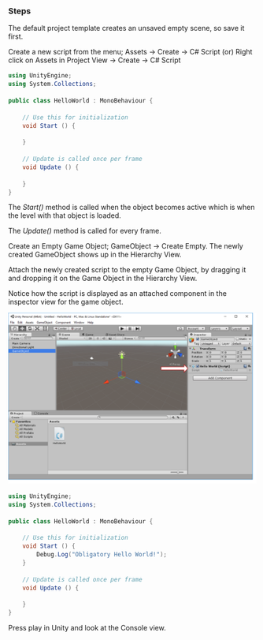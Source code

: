 ### Steps

The default project template creates an unsaved empty scene, so save it first.



Create a new script from the menu; Assets -> Create -> C# Script (or) Right click on Assets in Project View -> Create -> C# Script

```csharp
using UnityEngine;
using System.Collections;

public class HelloWorld : MonoBehaviour {

	// Use this for initialization
	void Start () {
	
	}
	
	// Update is called once per frame
	void Update () {
	
	}
}
```

The *Start()* method is called when the object becomes active which is when the level with that object is loaded.

The *Update()* method is called for every frame.

Create an Empty Game Object; GameObject -> Create Empty. The newly created GameObject shows up in the Hierarchy View.

Attach the newly created script to the empty Game Object, by dragging it and dropping it on the Game Object in the Hierarchy View.

Notice how the script is displayed as an attached component in the inspector view for the game object.

![](_misc/ScriptAttached.png)


```csharp
using UnityEngine;
using System.Collections;

public class HelloWorld : MonoBehaviour {

	// Use this for initialization
	void Start () {
		Debug.Log("Obligatory Hello World!");
	}
	
	// Update is called once per frame
	void Update () {
	
	}
}
```

Press play in Unity and look at the Console view.
